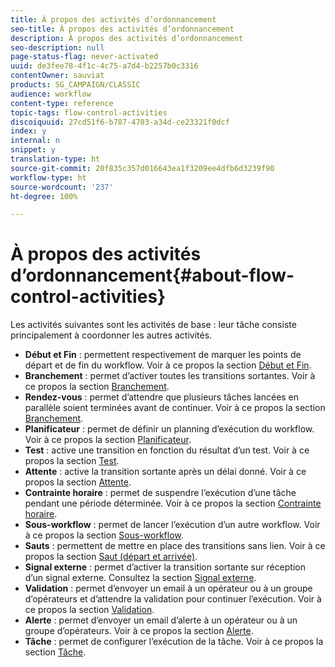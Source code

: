 ```yaml
---
title: À propos des activités d’ordonnancement
seo-title: À propos des activités d’ordonnancement
description: À propos des activités d’ordonnancement
seo-description: null
page-status-flag: never-activated
uuid: de3fee78-4f1c-4c75-a7d4-b2257b0c3316
contentOwner: sauviat
products: SG_CAMPAIGN/CLASSIC
audience: workflow
content-type: reference
topic-tags: flow-control-activities
discoiquuid: 27cd51f6-b787-4703-a34d-ce23321f0dcf
index: y
internal: n
snippet: y
translation-type: ht
source-git-commit: 20f835c357d016643ea1f3209ee4dfb6d3239f90
workflow-type: ht
source-wordcount: '237'
ht-degree: 100%

---
```



# À propos des activités d’ordonnancement{#about-flow-control-activities}

Les activités suivantes sont les activités de base : leur tâche consiste principalement à coordonner les autres activités.

* **Début et Fin** : permettent respectivement de marquer les points de départ et de fin du workflow. Voir à ce propos la section [Début et Fin](../../workflow/using/start-and-end.md).
* **Branchement** : permet d’activer toutes les transitions sortantes. Voir à ce propos la section [Branchement](../../workflow/using/fork.md).
* **Rendez-vous** : permet d’attendre que plusieurs tâches lancées en parallèle soient terminées avant de continuer. Voir à ce propos la section [Branchement](../../workflow/using/fork.md).
* **Planificateur** : permet de définir un planning d’exécution du workflow. Voir à ce propos la section [Planificateur](../../workflow/using/scheduler.md).
* **Test** : active une transition en fonction du résultat d’un test. Voir à ce propos la section [Test](../../workflow/using/test.md).
* **Attente** : active la transition sortante après un délai donné. Voir à ce propos la section [Attente](../../workflow/using/wait.md).
* **Contrainte horaire** : permet de suspendre l’exécution d’une tâche pendant une période déterminée. Voir à ce propos la section [Contrainte horaire](../../workflow/using/time-constraint.md).
* **Sous-workflow** : permet de lancer l’exécution d’un autre workflow. Voir à ce propos la section [Sous-workflow](../../workflow/using/sub-workflow.md).
* **Sauts** : permettent de mettre en place des transitions sans lien. Voir à ce propos la section [Saut (départ et arrivée)](../../workflow/using/jump--start-point-and-end-point-.md).
* **Signal externe** : permet d’activer la transition sortante sur réception d’un signal externe. Consultez la section [Signal externe](../../workflow/using/external-signal.md).
* **Validation** : permet d’envoyer un email à un opérateur ou à un groupe d’opérateurs et d’attendre la validation pour continuer l’exécution. Voir à ce propos la section [Validation](../../workflow/using/approval.md).
* **Alerte** : permet d’envoyer un email d’alerte à un opérateur ou à un groupe d’opérateurs. Voir à ce propos la section [Alerte](../../workflow/using/alert.md).
* **Tâche** : permet de configurer l’exécution de la tâche. Voir à ce propos la section [Tâche](../../workflow/using/task.md).

